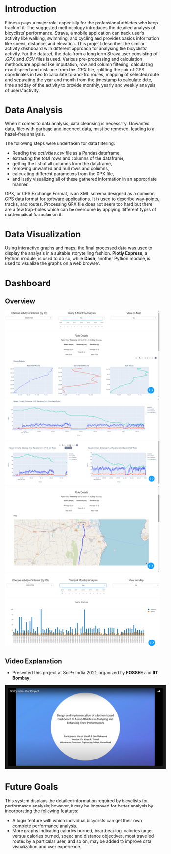 # Introduction

Fitness plays a major role, especially for the professional athletes who keep track of it. The suggested methodology introduces the detailed analysis of bicyclists’ performance.
Strava, a mobile application can track user’s activity like walking, swimming, and cycling and provides basics information like speed, distance, and elevation. This project describes the similar activity dashboard with different approach for analysing the bicyclists’ activity.
For the dataset, the data from a long term Strava user consisting of _.GPX_ and _.CSV_ files is used. Various pre-processing and calculation methods are applied like imputation, row and column filtering, calculating exact speed and distance from the _.GPX_ file, splitting the pair of GPS coordinates in two to calculate to-and-fro routes, mapping of selected route and separating the year and month from the timestamp to calculate date, time and day of the activity to provide monthly, yearly and weekly analysis of users’ activity.

# Data Analysis

When it comes to data analysis, data cleansing is necessary. Unwanted data, files with garbage and incorrect data, must be removed, leading to a hazel-free analysis.

The following steps were undertaken for data filtering:
* Reading the _activities.csv_ file as a Pandas dataframe,
* extracting the total rows and columns of the dataframe,
* getting the list of all columns from the dataframe,
* removing unwanted and null rows and columns,
* calculating different parameters from the GPX file,
* and lastly visualizing all of these gathered information in an appropriate manner.

GPX, or GPS Exchange Format, is an XML schema designed as a common GPS data format for software applications. It is used to describe way-points, tracks, and routes.
Processing GPX file does not seem too hard but there are a few trap-holes which can be overcome by applying different types of mathematical formulae on it.

# Data Visualization

Using interactive graphs and maps, the final processed data was used to display the analysis in a suitable storytelling fashion. **Plotly Express**, a Python module, is used to do so, while **Dash**, another Python module, is used to visualize the graphs on a web browser.

# Dashboard

## Overview

![](https://github.com/HarshShroff/Dash4Athletes/blob/main/imgs/Screenshot%20(44).png)
![](https://github.com/HarshShroff/Dash4Athletes/blob/main/imgs/Screenshot%20(45).png)
![](https://github.com/HarshShroff/Dash4Athletes/blob/main/imgs/Screenshot%20(46).png)
![](https://github.com/HarshShroff/Dash4Athletes/blob/main/imgs/year.png)

## Video Explanation
* Presented this project  at SciPy India 2021, organized by **FOSSEE** and **IIT Bombay**.
<a href="https://youtu.be/gvnl0ZfR4DM?t=653" target="_blank">
 <img src="https://github.com/HarshShroff/Dash4Athletes/blob/main/imgs/cover.png" alt="Watch the video"  border="10" />
</a>


# Future Goals

This system displays the detailed information required by bicyclists for performance analysis; however, it may be improved for better analysis by incorporating the following features:

* A login feature with which individual bicyclists can get their own complete performance analysis.
* More graphs indicating calories burned, heartbeat log, calories target versus calories burned, speed and distance objectives, most travelled routes by a particular user, and so on, may be added to improve data visualization and user experience.
